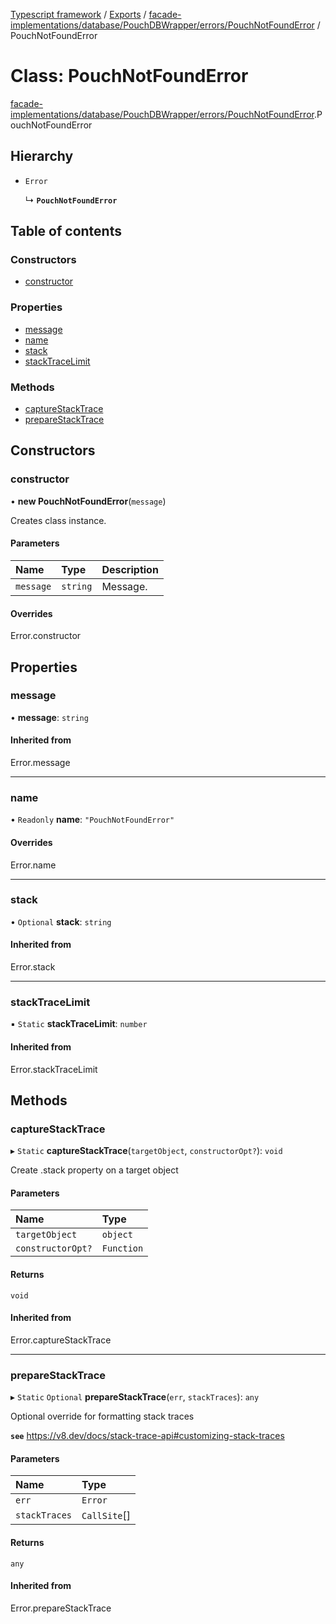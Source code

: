[Typescript framework](../index.md) / [Exports](../modules.md) / [facade-implementations/database/PouchDBWrapper/errors/PouchNotFoundError](../modules/facade_implementations_database_PouchDBWrapper_errors_PouchNotFoundError.md) / PouchNotFoundError

# Class: PouchNotFoundError

[facade-implementations/database/PouchDBWrapper/errors/PouchNotFoundError](../modules/facade_implementations_database_PouchDBWrapper_errors_PouchNotFoundError.md).PouchNotFoundError

## Hierarchy

- `Error`

  ↳ **`PouchNotFoundError`**

## Table of contents

### Constructors

- [constructor](facade_implementations_database_PouchDBWrapper_errors_PouchNotFoundError.PouchNotFoundError.md#constructor)

### Properties

- [message](facade_implementations_database_PouchDBWrapper_errors_PouchNotFoundError.PouchNotFoundError.md#message)
- [name](facade_implementations_database_PouchDBWrapper_errors_PouchNotFoundError.PouchNotFoundError.md#name)
- [stack](facade_implementations_database_PouchDBWrapper_errors_PouchNotFoundError.PouchNotFoundError.md#stack)
- [stackTraceLimit](facade_implementations_database_PouchDBWrapper_errors_PouchNotFoundError.PouchNotFoundError.md#stacktracelimit)

### Methods

- [captureStackTrace](facade_implementations_database_PouchDBWrapper_errors_PouchNotFoundError.PouchNotFoundError.md#capturestacktrace)
- [prepareStackTrace](facade_implementations_database_PouchDBWrapper_errors_PouchNotFoundError.PouchNotFoundError.md#preparestacktrace)

## Constructors

### constructor

• **new PouchNotFoundError**(`message`)

Creates class instance.

#### Parameters

| Name | Type | Description |
| :------ | :------ | :------ |
| `message` | `string` | Message. |

#### Overrides

Error.constructor

## Properties

### message

• **message**: `string`

#### Inherited from

Error.message

___

### name

• `Readonly` **name**: ``"PouchNotFoundError"``

#### Overrides

Error.name

___

### stack

• `Optional` **stack**: `string`

#### Inherited from

Error.stack

___

### stackTraceLimit

▪ `Static` **stackTraceLimit**: `number`

#### Inherited from

Error.stackTraceLimit

## Methods

### captureStackTrace

▸ `Static` **captureStackTrace**(`targetObject`, `constructorOpt?`): `void`

Create .stack property on a target object

#### Parameters

| Name | Type |
| :------ | :------ |
| `targetObject` | `object` |
| `constructorOpt?` | `Function` |

#### Returns

`void`

#### Inherited from

Error.captureStackTrace

___

### prepareStackTrace

▸ `Static` `Optional` **prepareStackTrace**(`err`, `stackTraces`): `any`

Optional override for formatting stack traces

**`see`** https://v8.dev/docs/stack-trace-api#customizing-stack-traces

#### Parameters

| Name | Type |
| :------ | :------ |
| `err` | `Error` |
| `stackTraces` | `CallSite`[] |

#### Returns

`any`

#### Inherited from

Error.prepareStackTrace
